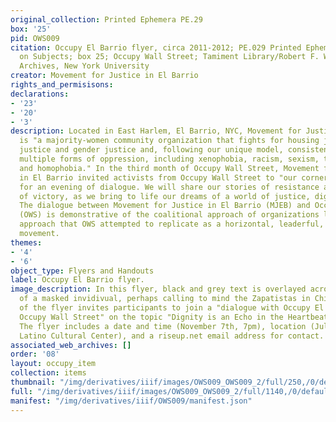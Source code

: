 ```yaml
---
original_collection: Printed Ephemera PE.29
box: '25'
pid: OWS009
citation: Occupy El Barrio flyer, circa 2011-2012; PE.029 Printed Ephemera Collection
  on Subjects; box 25; Occupy Wall Street; Tamiment Library/Robert F. Wagner Labor
  Archives, New York University
creator: Movement for Justice in El Barrio
rights_and_permisisons:
declarations:
- '23'
- '20'
- '3'
description: Located in East Harlem, El Barrio, NYC, Movement for Justice in El Barrio
  is "a majority-women community organization that fights for housing justice, immigrant
  justice and gender justice and, following our unique model, consistently challenges
  multiple forms of oppression, including xenophobia, racism, sexism, transphobia,
  and homophobia." In the third month of Occupy Wall Street, Movement for Justice
  in El Barrio invited activists from Occupy Wall Street to "our corner of the world
  for an evening of dialogue. We will share our stories of resistance and memories
  of victory, as we bring to life our dreams of a world of justice, dignity, and democracy."
  The dialogue between Movement for Justice in El Barrio (MJEB) and Occupy Wall Street
  (OWS) is demonstrative of the coalitional approach of organizations like MJEB, an
  approach that OWS attempted to replicate as a horizontal, leaderful, and "big umbrella"
  movement.
themes:
- '4'
- '6'
object_type: Flyers and Handouts
label: Occupy El Barrio flyer.
image_description: In this flyer, black and grey text is overlayed across an image
  of a masked invidivual, perhaps calling to mind the Zapatistas in Chiapas. The text
  of the flyer invites participants to join a "dialogue with Occupy El Barrio and
  Occupy Wall Street" on the topic "Dignity is an Echo in the Heartbeat of the People."
  The flyer includes a date and time (November 7th, 7pm), location (Julia De Burgos
  Latino Cultural Center), and a riseup.net email address for contact.
associated_web_archives: []
order: '08'
layout: occupy_item
collection: items
thumbnail: "/img/derivatives/iiif/images/OWS009_OWS009_2/full/250,/0/default.jpg"
full: "/img/derivatives/iiif/images/OWS009_OWS009_2/full/1140,/0/default.jpg"
manifest: "/img/derivatives/iiif/OWS009/manifest.json"
---
```

